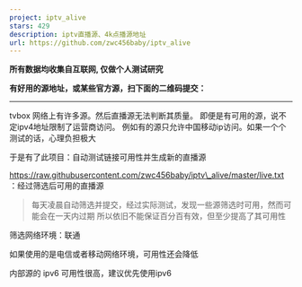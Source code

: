 ```yaml
---
project: iptv_alive
stars: 429
description: iptv直播源、4k点播源地址
url: https://github.com/zwc456baby/iptv_alive
---
```


**所有数据均收集自互联网, 仅做个人测试研究**

**有好用的源地址，或某些官方源，扫下面的二维码提交：**

* * *

tvbox 网络上有许多源。然后直播源无法判断其质量。 即便是有可用的源，说不定ipv4地址限制了运营商访问。 例如有的源只允许中国移动ip访问。如果一个个测试的话，心理负担极大

于是有了此项目：自动测试链接可用性并生成新的直播源

https://raw.githubusercontent.com/zwc456baby/iptv\_alive/master/live.txt ：经过筛选后可用的直播源

> 每天凌晨自动筛选并提交，经过实际测试，发现一些源筛选时可用，然而可能会在一天内过期 所以依旧不能保证百分百有效，但至少提高了其可用性

筛选网络环境：联通

如果使用的是电信或者移动网络环境，可用性还会降低

内部源的 ipv6 可用性很高，建议优先使用ipv6

